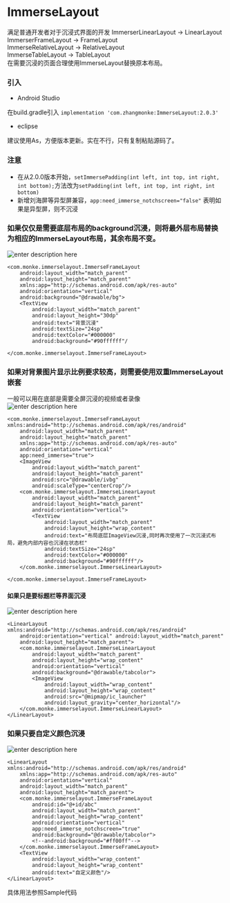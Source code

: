 # ImmerseLayout
满足普通开发者对于沉浸式界面的开发
ImmerserLinearLayout   →  LinearLayout  
ImmerserFrameLayout  →  FrameLayout  
ImmerseRelativeLayout  →  RelativeLayout  
ImmerseTableLayout → TableLayout  
在需要沉浸的页面合理使用ImmerseLayout替换原本布局。   
  
### 引入  

 - Android Studio  

在build.gradle引入  `implementation 'com.zhangmonke:ImmerseLayout:2.0.3'`

 - eclipse

建议使用As，方便版本更新。实在不行，只有复制粘贴源码了。
### 注意
 - 在从2.0.0版本开始，`setImmersePadding(int left, int top, int right, int bottom);`方法改为`setPadding(int left, int top, int right, int bottom)`
 - 新增刘海屏等异型屏兼容，`app:need_immerse_notchscreen="false"` 表明如果是异型屏，则不沉浸

### 如果仅仅是需要底层布局的background沉浸，则将最外层布局替换为相应的ImmerseLayout布局，其余布局不变。
![enter description here][1]

``` stylus
<com.monke.immerselayout.ImmerseFrameLayout
    android:layout_width="match_parent"
    android:layout_height="match_parent"
    xmlns:app="http://schemas.android.com/apk/res-auto"
    android:orientation="vertical"
    android:background="@drawable/bg">
    <TextView
        android:layout_width="match_parent"
        android:layout_height="30dp"
        android:text="背景沉浸"
        android:textSize="24sp"
        android:textColor="#000000"
        android:background="#90ffffff"/

</com.monke.immerselayout.ImmerseFrameLayout>
```

### 如果对背景图片显示比例要求较高，则需要使用双重ImmerseLayout嵌套
一般可以用在底部是需要全屏沉浸的视频或者录像  
![enter description here][2]

``` stylus
<com.monke.immerselayout.ImmerseFrameLayout xmlns:android="http://schemas.android.com/apk/res/android"
    android:layout_width="match_parent"
    android:layout_height="match_parent"
    xmlns:app="http://schemas.android.com/apk/res-auto"
    android:orientation="vertical"
    app:need_immerse="true">
    <ImageView
        android:layout_width="match_parent"
        android:layout_height="match_parent" 
        android:src="@drawable/ivbg"
        android:scaleType="centerCrop"/>
    <com.monke.immerselayout.ImmerseLinearLayout
        android:layout_width="match_parent"
        android:layout_height="match_parent"
        android:orientation="vertical">
        <TextView
            android:layout_width="match_parent"
            android:layout_height="wrap_content"
            android:text="布局底层ImageView沉浸,同时再次使用了一次沉浸式布局，避免内部内容也沉浸在状态栏"
            android:textSize="24sp"
            android:textColor="#000000"
            android:background="#90ffffff"/>
    </com.monke.immerselayout.ImmerseLinearLayout>
    
</com.monke.immerselayout.ImmerseFrameLayout>
```
#### 如果只是要标题栏等界面沉浸
![enter description here][3]

``` stylus
<LinearLayout xmlns:android="http://schemas.android.com/apk/res/android"
    android:orientation="vertical" android:layout_width="match_parent"
    android:layout_height="match_parent">
    <com.monke.immerselayout.ImmerseLinearLayout
        android:layout_width="match_parent"
        android:layout_height="wrap_content"
        android:orientation="vertical"
        android:background="@drawable/tabcolor">
        <ImageView
            android:layout_width="wrap_content"
            android:layout_height="wrap_content"
            android:src="@mipmap/ic_launcher"
            android:layout_gravity="center_horizontal"/>
    </com.monke.immerselayout.ImmerseLinearLayout>
</LinearLayout>
```
### 如果只要自定义颜色沉浸
![enter description here][4]
```stylus
<LinearLayout xmlns:android="http://schemas.android.com/apk/res/android"
    xmlns:app="http://schemas.android.com/apk/res-auto"
    android:orientation="vertical"
    android:layout_width="match_parent"
    android:layout_height="match_parent">
    <com.monke.immerselayout.ImmerseFrameLayout
        android:id="@+id/abc"
        android:layout_width="match_parent"
        android:layout_height="wrap_content"
        android:orientation="vertical"
        app:need_immerse_notchscreen="true"
        android:background="@drawable/tabcolor">
        <!--android:background="#ff00ff"-->
    </com.monke.immerselayout.ImmerseFrameLayout>
    <TextView
        android:layout_width="wrap_content"
        android:layout_height="wrap_content"
        android:text="自定义颜色"/>
</LinearLayout>
```
具体用法参照Sample代码

  


  [1]: ./images/1.png "1.png"
  [2]: ./images/2.png "2.png"
  [3]: ./images/3.png "3.png"
  [4]: ./images/4.png "4.png"